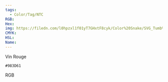 ```yaml
---
tags:
  - Color/Tag/NTC
RGB:
Hex:
img: https://filedn.com/l0hpzxl1f01yT7GHxtF8cyk/Color%20Snake/SVG_Tumb%20Mass%20No%20Name/983D61.svg
CMYK:
HSL:
Name:
---
```

Vin Rouge
```palette
#983D61
```
RGB
